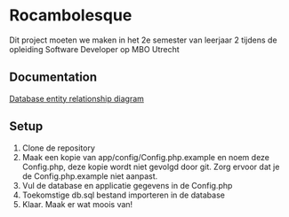 # Rocambolesque

Dit project moeten we maken in het 2e semester van leerjaar 2 tijdens de opleiding Software Developer op MBO Utrecht

## Documentation

[Database entity relationship diagram](https://github.com/Sil333033/Rocambolesque/blob/main/Docs/DB/ERD.png)

## Setup

1. Clone de repository
2. Maak een kopie van app/config/Config.php.example en noem deze Config.php, deze kopie wordt niet gevolgd door git. Zorg ervoor dat je de Config.php.example niet aanpast.
3. Vul de database en applicatie gegevens in de Config.php
4. Toekomstige db.sql bestand importeren in de database
5. Klaar. Maak er wat moois van!
